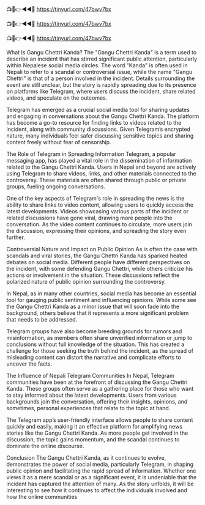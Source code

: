 
📺📱👉◄◄🔴  https://tinyurl.com/47bwv7bx

📺📱👉◄◄🔴  https://tinyurl.com/47bwv7bx

📺📱👉◄◄🔴  https://tinyurl.com/47bwv7bx



What Is Gangu Chettri Kanda? The "Gangu Chettri Kanda" is a term used to describe an incident that has stirred significant public attention, particularly within Nepalese social media circles. The word "Kanda" is often used in Nepali to refer to a scandal or controversial issue, while the name "Gangu Chettri" is that of a person involved in the incident. Details surrounding the event are still unclear, but the story is rapidly spreading due to its presence on platforms like Telegram, where users discuss the incident, share related videos, and speculate on the outcomes.

Telegram has emerged as a crucial social media tool for sharing updates and engaging in conversations about the Gangu Chettri Kanda. The platform has become a go-to resource for finding links to videos related to the incident, along with community discussions. Given Telegram’s encrypted nature, many individuals feel safer discussing sensitive topics and sharing content freely without fear of censorship.

The Role of Telegram in Spreading Information Telegram, a popular messaging app, has played a vital role in the dissemination of information related to the Gangu Chettri Kanda. Users in Nepal and beyond are actively using Telegram to share videos, links, and other materials connected to the controversy. These materials are often shared through public or private groups, fueling ongoing conversations.

One of the key aspects of Telegram's role in spreading the news is the ability to share links to video content, allowing users to quickly access the latest developments. Videos showcasing various parts of the incident or related discussions have gone viral, drawing more people into the conversation. As the video content continues to circulate, more users join the discussion, expressing their opinions, and spreading the story even further.

Controversial Nature and Impact on Public Opinion As is often the case with scandals and viral stories, the Gangu Chettri Kanda has sparked heated debates on social media. Different people have different perspectives on the incident, with some defending Gangu Chettri, while others criticize his actions or involvement in the situation. These discussions reflect the polarized nature of public opinion surrounding the controversy.

In Nepal, as in many other countries, social media has become an essential tool for gauging public sentiment and influencing opinions. While some see the Gangu Chettri Kanda as a minor issue that will soon fade into the background, others believe that it represents a more significant problem that needs to be addressed.

Telegram groups have also become breeding grounds for rumors and misinformation, as members often share unverified information or jump to conclusions without full knowledge of the situation. This has created a challenge for those seeking the truth behind the incident, as the spread of misleading content can distort the narrative and complicate efforts to uncover the facts.

The Influence of Nepali Telegram Communities In Nepal, Telegram communities have been at the forefront of discussing the Gangu Chettri Kanda. These groups often serve as a gathering place for those who want to stay informed about the latest developments. Users from various backgrounds join the conversation, offering their insights, opinions, and sometimes, personal experiences that relate to the topic at hand.

The Telegram app’s user-friendly interface allows people to share content quickly and easily, making it an effective platform for amplifying news stories like the Gangu Chettri Kanda. As more people get involved in the discussion, the topic gains momentum, and the scandal continues to dominate the online discourse.

Conclusion The Gangu Chettri Kanda, as it continues to evolve, demonstrates the power of social media, particularly Telegram, in shaping public opinion and facilitating the rapid spread of information. Whether one views it as a mere scandal or as a significant event, it is undeniable that the incident has captured the attention of many. As the story unfolds, it will be interesting to see how it continues to affect the individuals involved and how the online communities

